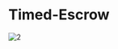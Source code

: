 # Timed-Escrow
![2](https://github.com/belivenn/Timed-Escrow/assets/110206718/329d23b6-bbd5-4f0e-9ed4-e5113efe94aa)
